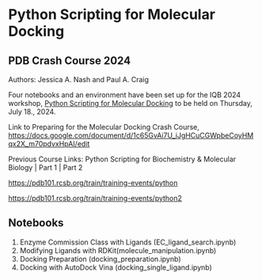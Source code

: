 # Python Scripting for Molecular Docking

## PDB Crash Course 2024

Authors: Jessica A. Nash and Paul A. Craig

Four notebooks and an environment have been set up for the IQB 2024 workshop, [Python Scripting for Molecular Docking](https://iqb.rutgers.edu/node/284) to be held on Thursday, July 18., 2024.

Link to Preparing for the Molecular Docking Crash Course, https://docs.google.com/document/d/1c65GvAi7U_iJgHCuCGWpbeCoyHMqx2X_m70pdvxHpAI/edit

Previous Course Links: Python Scripting for Biochemistry & Molecular Biology | Part 1 | Part 2

https://pdb101.rcsb.org/train/training-events/python

https://pdb101.rcsb.org/train/training-events/python2

## Notebooks

1. Enzyme Commission Class with Ligands (EC_ligand_search.ipynb)
2. Modifying Ligands with RDKit(molecule_manipulation.ipynb)
3. Docking Preparation (docking_preparation.ipynb)
4. Docking with AutoDock Vina (docking_single_ligand.ipynb)
